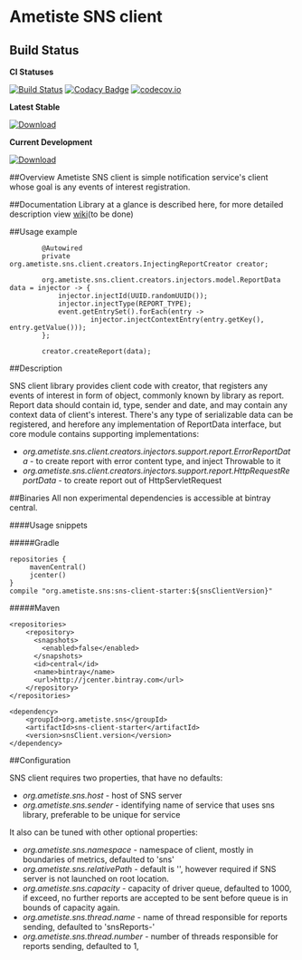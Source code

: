 # Ametiste SNS client

## Build Status

**CI Statuses**  

[![Build Status](https://travis-ci.org/ametiste-oss/ametiste-sns-client.svg?branch=master)](https://travis-ci.org/ametiste-oss/ametiste-sns-client)
[![Codacy Badge](https://api.codacy.com/project/badge/grade/12fe82ab1e3e43b3b34f4e7aa4924b81)](https://www.codacy.com/app/Ametiste-OSS/ametiste-sns-client)
[![codecov.io](https://codecov.io/github/ametiste-oss/ametiste-sns-client/coverage.svg?branch=master)](https://codecov.io/github/ametiste-oss/ametiste-sns-client?branch=master)

**Latest Stable**  
  
[![Download](https://api.bintray.com/packages/ametiste-oss/maven/sns-client-starter/images/download.svg?version=0.1.0-RELEASE)](https://bintray.com/ametiste-oss/maven/sns-client-starter/0.1.0-RELEASE)

**Current Development** 
  
[ ![Download](https://api.bintray.com/packages/ametiste-oss/maven/sns-client-starter/images/download.svg) ](https://bintray.com/ametiste-oss/maven/sns-client-starter/_latestVersion)

##Overview
Ametiste SNS client is simple notification service's client whose goal is any events of interest registration.

##Documentation 
Library at a glance is described here, for more detailed description view [wiki](https://github.com/ametiste-oss/ametiste-sns-client/wiki)(to be done)

##Usage example

```
		@Autowired
		private org.ametiste.sns.client.creators.InjectingReportCreator creator;
	
		org.ametiste.sns.client.creators.injectors.model.ReportData data = injector -> {
			injector.injectId(UUID.randomUUID());
			injector.injectType(REPORT_TYPE);
			event.getEntrySet().forEach(entry ->
					injector.injectContextEntry(entry.getKey(), entry.getValue()));
		};

		creator.createReport(data);
```

##Description 

SNS client library provides client code with creator, that registers any events of interest in form of object, commonly known by library as report. Report data should contain id, type, sender and date, and may contain any context data of client's interest. 
There's any type of serializable data can be registered, and herefore any implementation of ReportData interface, but core module contains supporting implementations: 

- *org.ametiste.sns.client.creators.injectors.support.report.ErrorReportData* - to create report with error content type, and inject Throwable to it 
- *org.ametiste.sns.client.creators.injectors.support.report.HttpRequestReportData* - to create report out of HttpServletRequest 

##Binaries
All non experimental dependencies is accessible at bintray central.

####Usage snippets

#####Gradle

```
repositories {
     mavenCentral()
     jcenter()
}
compile "org.ametiste.sns:sns-client-starter:${snsClientVersion}"
```

#####Maven

```
<repositories>
    <repository>
      <snapshots>
        <enabled>false</enabled>
      </snapshots>
      <id>central</id>
      <name>bintray</name>
      <url>http://jcenter.bintray.com</url>
    </repository> 
</repositories>

<dependency>
	<groupId>org.ametiste.sns</groupId>
	<artifactId>sns-client-starter</artifactId>
	<version>snsClient.version</version>
</dependency>
```

##Configuration 

SNS client requires two properties, that have no defaults: 
- *org.ametiste.sns.host* - host of SNS server 
- *org.ametiste.sns.sender* - identifying name of service that uses sns library, preferable to be unique for service 

It also can be tuned with other optional properties: 
- *org.ametiste.sns.namespace* - namespace of client, mostly in boundaries of metrics, defaulted to 'sns'
- *org.ametiste.sns.relativePath* - default is '', however required if SNS server is not launched on root location. 
- *org.ametiste.sns.capacity* - capacity of driver queue, defaulted to 1000, if exceed, no further reports are accepted to be sent before queue is in bounds of capacity again. 
- *org.ametiste.sns.thread.name* - name of thread responsible for reports sending, defaulted to 'snsReports-'
- *org.ametiste.sns.thread.number* - number of threads responsible for reports sending, defaulted to 1,
